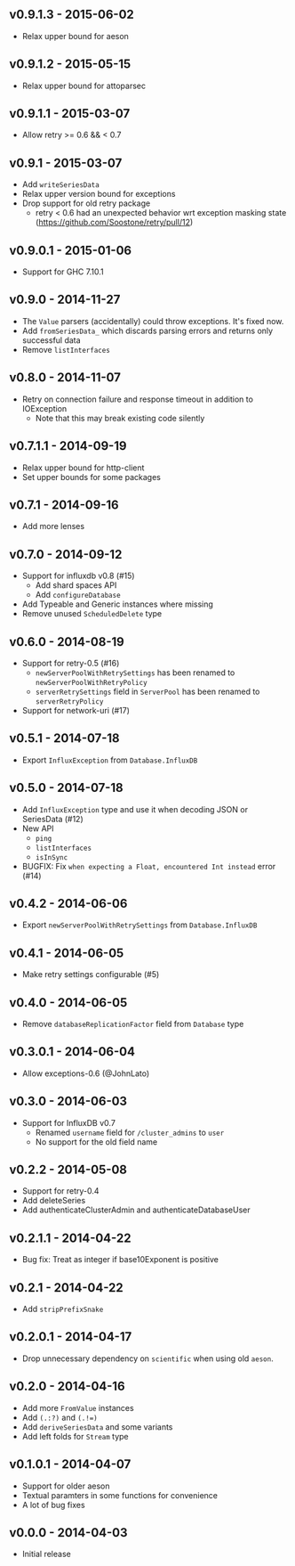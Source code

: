 ## v0.9.1.3 - 2015-06-02

* Relax upper bound for aeson

## v0.9.1.2 - 2015-05-15

* Relax upper bound for attoparsec

## v0.9.1.1 - 2015-03-07

* Allow retry >= 0.6 && < 0.7

## v0.9.1 - 2015-03-07

* Add `writeSeriesData`
* Relax upper version bound for exceptions
* Drop support for old retry package
    * retry < 0.6 had an unexpected behavior wrt exception masking state (https://github.com/Soostone/retry/pull/12)

## v0.9.0.1 - 2015-01-06

* Support for GHC 7.10.1

## v0.9.0 - 2014-11-27

* The `Value` parsers (accidentally) could throw exceptions. It's fixed now.
* Add `fromSeriesData_` which discards parsing errors and returns only successful data
* Remove `listInterfaces`

## v0.8.0 - 2014-11-07

* Retry on connection failure and response timeout in addition to IOException
    * Note that this may break existing code silently

## v0.7.1.1 - 2014-09-19

* Relax upper bound for http-client
* Set upper bounds for some packages

## v0.7.1 - 2014-09-16

* Add more lenses

## v0.7.0 - 2014-09-12

* Support for influxdb v0.8 (#15)
    * Add shard spaces API
    * Add `configureDatabase`
* Add Typeable and Generic instances where missing
* Remove unused `ScheduledDelete` type

## v0.6.0 - 2014-08-19

* Support for retry-0.5 (#16)
    * `newServerPoolWithRetrySettings` has been renamed to `newServerPoolWithRetryPolicy`
    * `serverRetrySettings` field in `ServerPool` has been renamed to `serverRetryPolicy`
* Support for network-uri (#17)

## v0.5.1 - 2014-07-18

* Export `InfluxException` from `Database.InfluxDB`

## v0.5.0 - 2014-07-18

* Add `InfluxException` type and use it when decoding JSON or SeriesData (#12)
* New API
    * `ping`
    * `listInterfaces`
    * `isInSync`
* BUGFIX: Fix `when expecting a Float, encountered Int instead` error (#14)

## v0.4.2 - 2014-06-06

* Export `newServerPoolWithRetrySettings` from `Database.InfluxDB`

## v0.4.1 - 2014-06-05

* Make retry settings configurable (#5)

## v0.4.0 - 2014-06-05

* Remove `databaseReplicationFactor` field from `Database` type

## v0.3.0.1 - 2014-06-04

* Allow exceptions-0.6 (@JohnLato)

## v0.3.0 - 2014-06-03

* Support for InfluxDB v0.7
    * Renamed `username` field for `/cluster_admins` to `user`
    * No support for the old field name

## v0.2.2 - 2014-05-08

* Support for retry-0.4
* Add deleteSeries
* Add authenticateClusterAdmin and authenticateDatabaseUser

## v0.2.1.1 - 2014-04-22

* Bug fix: Treat as integer if base10Exponent is positive

## v0.2.1 - 2014-04-22

* Add `stripPrefixSnake`

## v0.2.0.1 - 2014-04-17

* Drop unnecessary dependency on `scientific` when using old `aeson`.

## v0.2.0 - 2014-04-16

* Add more `FromValue` instances
* Add `(.:?)` and `(.!=)`
* Add `deriveSeriesData` and some variants
* Add left folds for `Stream` type

## v0.1.0.1 - 2014-04-07

* Support for older aeson
* Textual paramters in some functions for convenience
* A lot of bug fixes

## v0.0.0 - 2014-04-03

* Initial release
